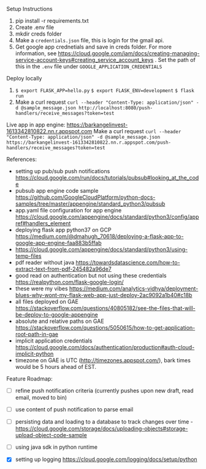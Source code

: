Setup Instructions

1. pip install -r requirements.txt
2. Create .env file
3. mkdir creds folder
4. Make a `credentials.json` file, this is login for the gmail api.
5. Get google app crednetials and save in creds folder. For more information, see https://cloud.google.com/iam/docs/creating-managing-service-account-keys#creating_service_account_keys . Set the path of this in the `.env` file under `GOOGLE_APPLICATION_CREDENTIALS`

Deploy locally
1. `$ export FLASK_APP=hello.py`
   `$ export FLASK_ENV=development`
   `$ flask run`
2. Make a curl request
`curl --header "Content-Type: application/json" -d @sample_message.json http://localhost:8080/push-handlers/receive_messages?token=test`

Live app in app engine:
https://barkangelinvest-1613342810822.nn.r.appspot.com
Make a curl request
`curl --header "Content-Type: application/json" -d @sample_message.json https://barkangelinvest-1613342810822.nn.r.appspot.com/push-handlers/receive_messages?token=test`

References:  
- setting up pub/sub push notifications https://cloud.google.com/run/docs/tutorials/pubsub#looking_at_the_code
- pubsub app engine code sample https://github.com/GoogleCloudPlatform/python-docs-samples/tree/master/appengine/standard_python3/pubsub
- app.yaml file configuration for app engine https://cloud.google.com/appengine/docs/standard/python3/config/appref#handlers_element
- deploying flask app python37 on GCP https://medium.com/@dmahugh_70618/deploying-a-flask-app-to-google-app-engine-faa883b5ffab
- https://cloud.google.com/appengine/docs/standard/python3/using-temp-files
- pdf reader without java https://towardsdatascience.com/how-to-extract-text-from-pdf-245482a96de7
- good read on authentication but not using these credentials https://realpython.com/flask-google-login/
- these were my vibes https://medium.com/analytics-vidhya/deployment-blues-why-wont-my-flask-web-app-just-deploy-2ac9092a1b40#c18b
- all files deployed on GAE https://stackoverflow.com/questions/40805182/see-the-files-that-will-be-deploy-to-google-appengine
- absolute and relative paths on GAE https://stackoverflow.com/questions/5050615/how-to-get-application-root-path-in-gae
- implicit application credentials https://cloud.google.com/docs/authentication/production#auth-cloud-implicit-python
- timezone on GAE is UTC (http://timezones.appspot.com/), bark times would be 5 hours ahead of EST.
 
Feature Roadmap:
- [ ] refine push notification criteria (currently pushes upon new draft, read email, moved to bin)
- [ ] use content of push notification to parse email
- [ ] persisting data and loading to a database to track changes over time - https://cloud.google.com/storage/docs/uploading-objects#storage-upload-object-code-sample
- [ ] using java sdk in python runtime
- [x] setting up logging https://cloud.google.com/logging/docs/setup/python



